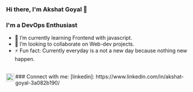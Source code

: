 ### Hi there, I'm Akshat Goyal 👋

### I'm a DevOps Enthusiast
- 🌱 I’m currently learning Frontend with javascript.
- 👯 I’m looking to collaborate on Web-dev projects.
- ⚡ Fun fact: Currently everyday is a not a new day because nothing new happen.
<br />
### Connect with me:
<a href="https://www.linkedin.com/in/akshat-goyal-3a082b190/">
  <img align="left" alt="Akshat's LinkedIn" width="22px" src="https://cdn.jsdelivr.net/npm/simple-icons@v3/icons/linkedin.svg" />
</a>
[linkedin]: https://www.linkedin.com/in/akshat-goyal-3a082b190/
